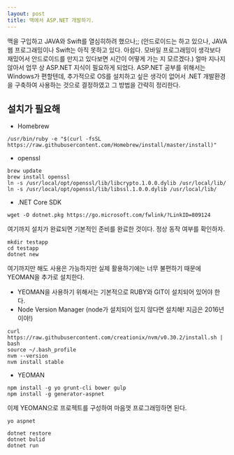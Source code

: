 ```yaml
---
layout: post
title: 맥에서 ASP.NET 개발하기.
---
```


맥을 구입하고 JAVA와 Swift를 열심히하려 했으나;; (안드로이드는 하고 있으나, JAVA 웹 프로그래밍이나 Swift는 아직 못하고 있다. 아쉽다. 모바일 프로그래밍이 생각보다 재밌어서 안드로이드를 만지고 있다보면 시간이 어떻게 가는 지 모르겠다.) 얼마 지나지 않아서 업무 상 ASP.NET 지식이 필요하게 되었다. ASP.NET 공부를 위해서는 Windows가 편할텐데, 추가적으로 OS를 설치하고 싶은 생각이 없어서 .NET 개발환경을 구축하여 사용하는 것으로 결정하였고 그 방법을 간략히 정리한다.  

설치가 필요해
------
+ Homebrew

~~~
/usr/bin/ruby -e "$(curl -fsSL https://raw.githubusercontent.com/Homebrew/install/master/install)"
~~~

+ openssl

~~~
brew update
brew install openssl
ln -s /usr/local/opt/openssl/lib/libcrypto.1.0.0.dylib /usr/local/lib/ 
ln -s /usr/local/opt/openssl/lib/libssl.1.0.0.dylib /usr/local/lib/
~~~

+ .NET Core SDK

~~~
wget -O dotnet.pkg https://go.microsoft.com/fwlink/?LinkID=809124
~~~

여기까지 설치가 완료되면 기본적인 준비를 완료한 것이다. 정상 동작 여부를 확인하자.

~~~
mkdir testapp
cd testapp
dotnet new
~~~

여기까지만 해도 사용은 가능하지만 실제 활용하기에는 너무 불편하기 때문에 YEOMAN을 추가로 설치한다.

+ YEOMAN을 사용하기 위해서는 기본적으로 RUBY와 GIT이 설치되어 있어야 한다.
+ Node Version Manager (node가 설치되어 있지 않다면 설치해! 지금은 2016년이야!)

~~~
curl https://raw.githubusercontent.com/creationix/nvm/v0.30.2/install.sh | bash
source ~/.bash_profile
nvm --version
nvm install stable
~~~

+ YEOMAN

~~~
npm install -g yo grunt-cli bower gulp
npm install -g generator-aspnet
~~~

이제 YEOMAN으로 프로젝트를 구성하여 마음껏 프로그래밍하면 된다.

~~~
yo aspnet

dotnet restore
dotnet bulid
dotnet run
~~~
